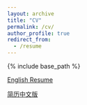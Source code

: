 ```yaml
---
layout: archive
title: "CV"
permalink: /cv/
author_profile: true
redirect_from:
  - /resume
---
```


{% include base_path %}

[English Resume](http://DavidLXu.github.io/files/Lixin_EN_Resume.pdf)

[简历中文版](http://DavidLXu.github.io/files/Lixin_CN_Resume.pdf)


